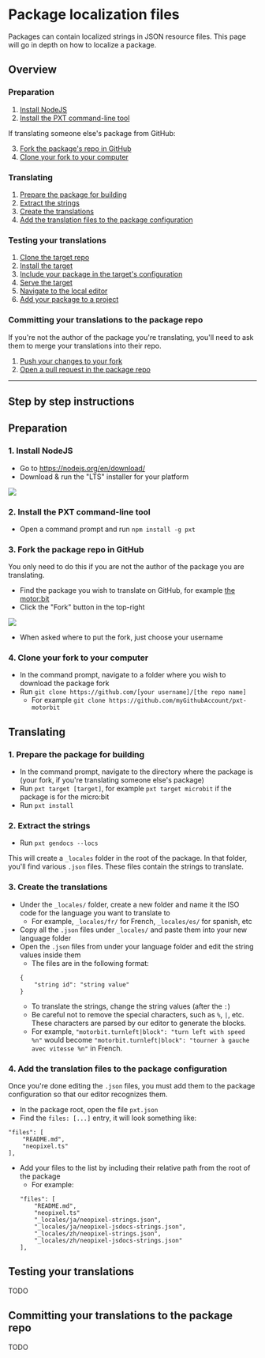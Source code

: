 # Package localization files

Packages can contain localized strings in JSON resource files. This page will go in depth on how to localize a package.

## Overview
### Preparation
1. [Install NodeJS](#1-Install-NodeJS)
2. [Install the PXT command-line tool](#2-Install-the-PXT-command-line-tool)

If translating someone else's package from GitHub:

3. [Fork the package's repo in GitHub](#3-Fork-the-package-repo-in-GitHub)
4. [Clone your fork to your computer](#4-Clone-your-fork-to-your-computer)

### Translating
1. [Prepare the package for building](#1-Prepare-the-package-for-building)
2. [Extract the strings](#2-Extract-the-strings)
3. [Create the translations](#)
4. [Add the translation files to the package configuration](#4-Add-the-translation-files-to-the-package-configuration)

### Testing your translations
1. [Clone the target repo](#)
2. [Install the target](#)
3. [Include your package in the target's configuration](#)
4. [Serve the target](#)
5. [Navigate to the local editor](#)
6. [Add your package to a project](#)

### Committing your translations to the package repo
If you're not the author of the package you're translating, you'll need to ask them to merge your translations into their repo.
1. [Push your changes to your fork](#)
2. [Open a pull request in the package repo](#)

----
## Step by step instructions


## Preparation
### 1. Install NodeJS
- Go to https://nodejs.org/en/download/
- Download & run the "LTS" installer for your platform

![](/static/images/download-node-js.png)

### 2. Install the PXT command-line tool
- Open a command prompt and run `npm install -g pxt`

### 3. Fork the package repo in GitHub
You only need to do this if you are not the author of the package you are translating.

- Find the package you wish to translate on GitHub, for example [the motor:bit](https://github.com/Tinkertanker/pxt-motorbit)
- Click the "Fork" button in the top-right

![](/static/images/github-fork.png)

- When asked where to put the fork, just choose your username

### 4. Clone your fork to your computer
- In the command prompt, navigate to a folder where you wish to download the package fork
- Run `git clone https://github.com/[your username]/[the repo name]`
  - For example `git clone https://github.com/myGithubAccount/pxt-motorbit`

## Translating

### 1. Prepare the package for building
- In the command prompt, navigate to the directory where the package is (your fork, if you're translating someone else's package)
- Run `pxt target [target]`, for example `pxt target microbit` if the package is for the micro:bit
- Run `pxt install`

### 2. Extract the strings
- Run `pxt gendocs --locs`

This will create a `_locales` folder in the root of the package.
In that folder, you'll find various `.json` files. These files contain the strings to translate.

### 3. Create the translations
- Under the `_locales/` folder, create a new folder and name it the ISO code for the language you want to translate to
  - For example, `_locales/fr/` for French, `_locales/es/` for spanish, etc
- Copy all the `.json` files under `_locales/` and paste them into your new language folder
- Open the `.json` files from under your language folder and edit the string values inside them
  - The files are in the following format:
  ```
  {
      "string id": "string value"
  }
  ```
  - To translate the strings, change the string values (after the `:`)
  - Be careful not to remove the special characters, such as `%`, `|`, etc. These characters are parsed by our editor to generate the blocks.
  - For example, `"motorbit.turnleft|block": "turn left with speed %n"` would become `"motorbit.turnleft|block": "tourner à gauche avec vitesse %n"` in French.

### 4. Add the translation files to the package configuration
Once you're done editing the `.json` files, you must add them to the package configuration so that our editor recognizes them.
- In the package root, open the file `pxt.json`
- Find the `files: [...]` entry, it will look something like:
```
"files": [
    "README.md",
    "neopixel.ts"
],
```
- Add your files to the list by including their relative path from the root of the package
  - For example:
  ```
  "files": [
      "README.md",
      "neopixel.ts"
      "_locales/ja/neopixel-strings.json",
      "_locales/ja/neopixel-jsdocs-strings.json",
      "_locales/zh/neopixel-strings.json",
      "_locales/zh/neopixel-jsdocs-strings.json"
  ],
  ```

## Testing your translations
TODO

## Committing your translations to the package repo
TODO